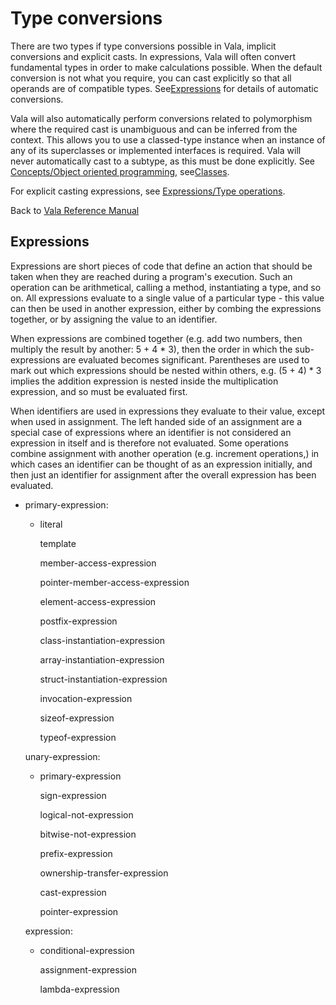 

Type conversions
================

There are two types if type conversions possible in Vala, implicit conversions and explicit casts. In expressions, Vala will often convert fundamental types in order to make calculations possible. When the default conversion is not what you require, you can cast explicitly so that all operands are of compatible types.
See[Expressions](http://wiki.gnome.org/action/show/Projects/Vala/Manual/Export/Projects/Vala/Manual/Expressions#)
for details of automatic conversions.

Vala will also automatically perform conversions related to polymorphism where the required cast is unambiguous and can be inferred from the context. This allows you to use a classed-type instance when an instance of any of its superclasses or implemented interfaces is required. Vala will never automatically cast to a subtype, as this must be done explicitly. See [Concepts/Object oriented programming](http://wiki.gnome.org/action/show/Projects/Vala/Manual/Export/Projects/Vala/Manual/Concepts#Object_oriented_programming),
see[Classes](http://wiki.gnome.org/action/show/Projects/Vala/Manual/Export/Projects/Vala/Manual/Classes#).

For explicit casting expressions, see [Expressions/Type operations](http://wiki.gnome.org/action/show/Projects/Vala/Manual/Export/Projects/Vala/Manual/Expressions#Type_operations).

Back to [Vala Reference Manual](http://wiki.gnome.org/action/show/Projects/Vala/Manual/Export/Vala/Manual#)



Expressions
-----------

Expressions are short pieces of code that define an action that should be taken when they are reached during a program's execution. Such an operation can be arithmetical, calling a method, instantiating a type,
and so on. All expressions evaluate to a single value of a particular type - this value can then be used in another expression, either by combing the expressions together, or by assigning the value to an identifier.

When expressions are combined together (e.g. add two numbers, then multiply the result by another: 5 + 4 \* 3), then the order in which the sub-expressions are evaluated becomes significant. Parentheses are used to mark out which expressions should be nested within others, e.g. (5 +
4) \* 3 implies the addition expression is nested inside the multiplication expression, and so must be evaluated first.

When identifiers are used in expressions they evaluate to their value,
except when used in assignment. The left handed side of an assignment are a special case of expressions where an identifier is not considered an expression in itself and is therefore not evaluated. Some operations combine assignment with another operation (e.g. increment operations,)
in which cases an identifier can be thought of as an expression initially, and then just an identifier for assignment after the overall expression has been evaluated.

-   primary-expression:

    -   literal

        template

        member-access-expression

        pointer-member-access-expression

        element-access-expression

        postfix-expression

        class-instantiation-expression

        array-instantiation-expression

        struct-instantiation-expression

        invocation-expression

        sizeof-expression

        typeof-expression

    unary-expression:

    -   primary-expression

        sign-expression

        logical-not-expression

        bitwise-not-expression

        prefix-expression

        ownership-transfer-expression

        cast-expression

        pointer-expression

    expression:

    -   conditional-expression

        assignment-expression

        lambda-expression



